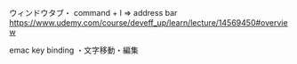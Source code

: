 ウィンドウタブ・
command + l => address bar
https://www.udemy.com/course/deveff_up/learn/lecture/14569450#overview

emac key binding
・文字移動・編集
